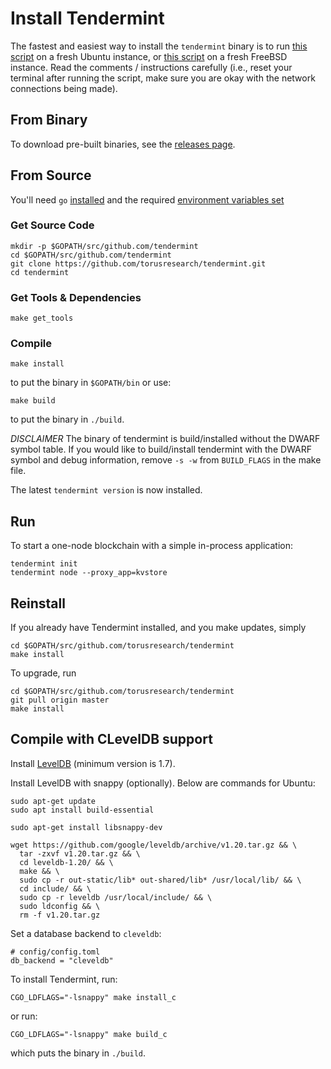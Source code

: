 # Install Tendermint

The fastest and easiest way to install the `tendermint` binary
is to run [this script](https://github.com/torusresearch/tendermint/blob/master/scripts/install/install_tendermint_ubuntu.sh) on
a fresh Ubuntu instance,
or [this script](https://github.com/torusresearch/tendermint/blob/master/scripts/install/install_tendermint_bsd.sh)
on a fresh FreeBSD instance. Read the comments / instructions carefully (i.e., reset your terminal after running the script,
make sure you are okay with the network connections being made).

## From Binary

To download pre-built binaries, see the [releases page](https://github.com/torusresearch/tendermint/releases).

## From Source

You'll need `go` [installed](https://golang.org/doc/install) and the required
[environment variables set](https://github.com/torusresearch/tendermint/wiki/Setting-GOPATH)

### Get Source Code

```
mkdir -p $GOPATH/src/github.com/tendermint
cd $GOPATH/src/github.com/tendermint
git clone https://github.com/torusresearch/tendermint.git
cd tendermint
```

### Get Tools & Dependencies

```
make get_tools
```

### Compile

```
make install
```

to put the binary in `$GOPATH/bin` or use:

```
make build
```

to put the binary in `./build`.

_DISCLAIMER_ The binary of tendermint is build/installed without the DWARF symbol table. If you would like to build/install tendermint with the DWARF symbol and debug information, remove `-s -w` from `BUILD_FLAGS` in the make file.

The latest `tendermint version` is now installed.

## Run

To start a one-node blockchain with a simple in-process application:

```
tendermint init
tendermint node --proxy_app=kvstore
```

## Reinstall

If you already have Tendermint installed, and you make updates, simply

```
cd $GOPATH/src/github.com/torusresearch/tendermint
make install
```

To upgrade, run

```
cd $GOPATH/src/github.com/torusresearch/tendermint
git pull origin master
make install
```

## Compile with CLevelDB support

Install [LevelDB](https://github.com/google/leveldb) (minimum version is 1.7).

Install LevelDB with snappy (optionally). Below are commands for Ubuntu:

```
sudo apt-get update
sudo apt install build-essential

sudo apt-get install libsnappy-dev

wget https://github.com/google/leveldb/archive/v1.20.tar.gz && \
  tar -zxvf v1.20.tar.gz && \
  cd leveldb-1.20/ && \
  make && \
  sudo cp -r out-static/lib* out-shared/lib* /usr/local/lib/ && \
  cd include/ && \
  sudo cp -r leveldb /usr/local/include/ && \
  sudo ldconfig && \
  rm -f v1.20.tar.gz
```

Set a database backend to `cleveldb`:

```
# config/config.toml
db_backend = "cleveldb"
```

To install Tendermint, run:

```
CGO_LDFLAGS="-lsnappy" make install_c
```

or run:

```
CGO_LDFLAGS="-lsnappy" make build_c
```

which puts the binary in `./build`.
